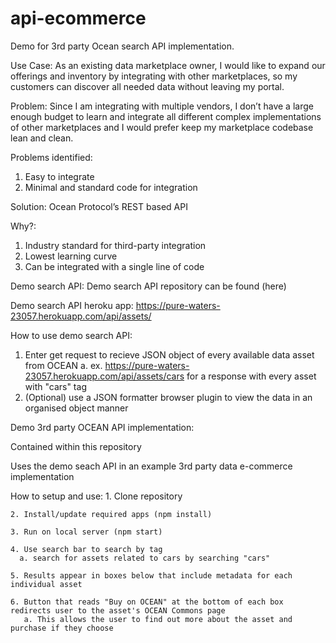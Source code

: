 # api-ecommerce
Demo for 3rd party Ocean search API implementation.

Use Case:
  As an existing data marketplace owner, I would like to expand our offerings and inventory by integrating
  with other marketplaces, so my customers can discover all needed data without leaving my portal.  
  
Problem:
  Since I am integrating with multiple vendors, I don’t have a large enough budget to learn and
  integrate all different complex implementations of other marketplaces and I would prefer keep
  my marketplace codebase lean and clean.
  
Problems identified:
  1. Easy to integrate
  2. Minimal and standard code for integration
  
Solution:
  Ocean Protocol’s REST based API
  
Why?:
  1. Industry standard for third-party integration
  2. Lowest learning curve
  3. Can be integrated with a single line of code
  
Demo search API:
  Demo search API repository can be found (here)
  
  Demo search API heroku app: https://pure-waters-23057.herokuapp.com/api/assets/
    
  How to use demo search API:  
   1. Enter get request to recieve JSON object of every available data asset from OCEAN
      a. ex. https://pure-waters-23057.herokuapp.com/api/assets/cars for a response with every asset with "cars" tag
   2. (Optional) use a JSON formatter browser plugin to view the data in an organised object manner
    
Demo 3rd party OCEAN API implementation:
  
  Contained within this repository
  
  Uses the demo seach API in an example 3rd party data e-commerce implementation
  
  How to setup and use:
    1. Clone repository
    
    2. Install/update required apps (npm install)
    
    3. Run on local server (npm start)
    
    4. Use search bar to search by tag
      a. search for assets related to cars by searching "cars"
      
    5. Results appear in boxes below that include metadata for each individual asset
    
    6. Button that reads "Buy on OCEAN" at the bottom of each box redirects user to the asset's OCEAN Commons page
       a. This allows the user to find out more about the asset and purchase if they choose
